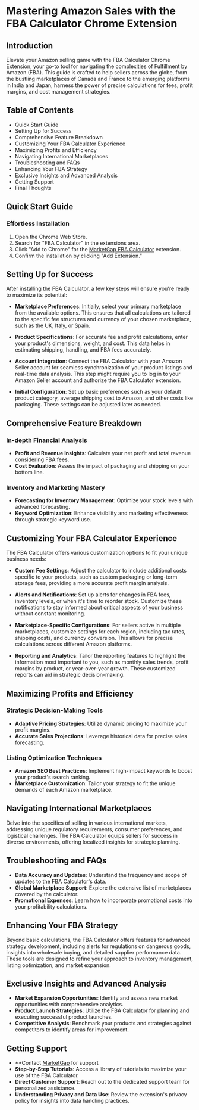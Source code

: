 # Mastering Amazon Sales with the FBA Calculator Chrome Extension

## Introduction

Elevate your Amazon selling game with the FBA Calculator Chrome Extension, your go-to tool for navigating the complexities of Fulfillment by Amazon (FBA). This guide is crafted to help sellers across the globe, from the bustling marketplaces of Canada and France to the emerging platforms in India and Japan, harness the power of precise calculations for fees, profit margins, and cost management strategies.

## Table of Contents

- Quick Start Guide
- Setting Up for Success
- Comprehensive Feature Breakdown
- Customizing Your FBA Calculator Experience
- Maximizing Profits and Efficiency
- Navigating International Marketplaces
- Troubleshooting and FAQs
- Enhancing Your FBA Strategy
- Exclusive Insights and Advanced Analysis
- Getting Support
- Final Thoughts

## Quick Start Guide

### Effortless Installation

1. Open the Chrome Web Store.
2. Search for "FBA Calculator" in the extensions area.
3. Click "Add to Chrome" for the [MarketGap FBA Calculator](https://chromewebstore.google.com/detail/amazon-fba-calculator-for/epldhpeodjhhfkoeojibnfjibgiihdpp) extension.
4. Confirm the installation by clicking "Add Extension."

## Setting Up for Success

After installing the FBA Calculator, a few key steps will ensure you're ready to maximize its potential:

- **Marketplace Preferences**: Initially, select your primary marketplace from the available options. This ensures that all calculations are tailored to the specific fee structures and currency of your chosen marketplace, such as the UK, Italy, or Spain.

- **Product Specifications**: For accurate fee and profit calculations, enter your product's dimensions, weight, and cost. This data helps in estimating shipping, handling, and FBA fees accurately.

- **Account Integration**: Connect the FBA Calculator with your Amazon Seller account for seamless synchronization of your product listings and real-time data analysis. This step might require you to log in to your Amazon Seller account and authorize the FBA Calculator extension.

- **Initial Configuration**: Set up basic preferences such as your default product category, average shipping cost to Amazon, and other costs like packaging. These settings can be adjusted later as needed.

## Comprehensive Feature Breakdown

### In-depth Financial Analysis

- **Profit and Revenue Insights**: Calculate your net profit and total revenue considering FBA fees.
- **Cost Evaluation**: Assess the impact of packaging and shipping on your bottom line.

### Inventory and Marketing Mastery

- **Forecasting for Inventory Management**: Optimize your stock levels with advanced forecasting.
- **Keyword Optimization**: Enhance visibility and marketing effectiveness through strategic keyword use.

## Customizing Your FBA Calculator Experience

The FBA Calculator offers various customization options to fit your unique business needs:

- **Custom Fee Settings**: Adjust the calculator to include additional costs specific to your products, such as custom packaging or long-term storage fees, providing a more accurate profit margin analysis.

- **Alerts and Notifications**: Set up alerts for changes in FBA fees, inventory levels, or when it's time to reorder stock. Customize these notifications to stay informed about critical aspects of your business without constant monitoring.

- **Marketplace-Specific Configurations**: For sellers active in multiple marketplaces, customize settings for each region, including tax rates, shipping costs, and currency conversion. This allows for precise calculations across different Amazon platforms.

- **Reporting and Analytics**: Tailor the reporting features to highlight the information most important to you, such as monthly sales trends, profit margins by product, or year-over-year growth. These customized reports can aid in strategic decision-making.

## Maximizing Profits and Efficiency

### Strategic Decision-Making Tools

- **Adaptive Pricing Strategies**: Utilize dynamic pricing to maximize your profit margins.
- **Accurate Sales Projections**: Leverage historical data for precise sales forecasting.

### Listing Optimization Techniques

- **Amazon SEO Best Practices**: Implement high-impact keywords to boost your product's search ranking.
- **Marketplace Customization**: Tailor your strategy to fit the unique demands of each Amazon marketplace.

## Navigating International Marketplaces

Delve into the specifics of selling in various international markets, addressing unique regulatory requirements, consumer preferences, and logistical challenges. The FBA Calculator equips sellers for success in diverse environments, offering localized insights for strategic planning.

## Troubleshooting and FAQs

- **Data Accuracy and Updates**: Understand the frequency and scope of updates to the FBA Calculator's data.
- **Global Marketplace Support**: Explore the extensive list of marketplaces covered by the calculator.
- **Promotional Expenses**: Learn how to incorporate promotional costs into your profitability calculations.

## Enhancing Your FBA Strategy

Beyond basic calculations, the FBA Calculator offers features for advanced strategy development, including alerts for regulations on dangerous goods, insights into wholesale buying, and detailed supplier performance data. These tools are designed to refine your approach to inventory management, listing optimization, and market expansion.

## Exclusive Insights and Advanced Analysis

- **Market Expansion Opportunities**: Identify and assess new market opportunities with comprehensive analytics.
- **Product Launch Strategies**: Utilize the FBA Calculator for planning and executing successful product launches.
- **Competitive Analysis**: Benchmark your products and strategies against competitors to identify areas for improvement.

## Getting Support
- **Contact [MarketGap](https://marketgap.pro/fba-calculator) for support
- **Step-by-Step Tutorials**: Access a library of tutorials to maximize your use of the FBA Calculator.
- **Direct Customer Support**: Reach out to the dedicated support team for personalized assistance.
- **Understanding Privacy and Data Use**: Review the extension's privacy policy for insights into data handling practices.

